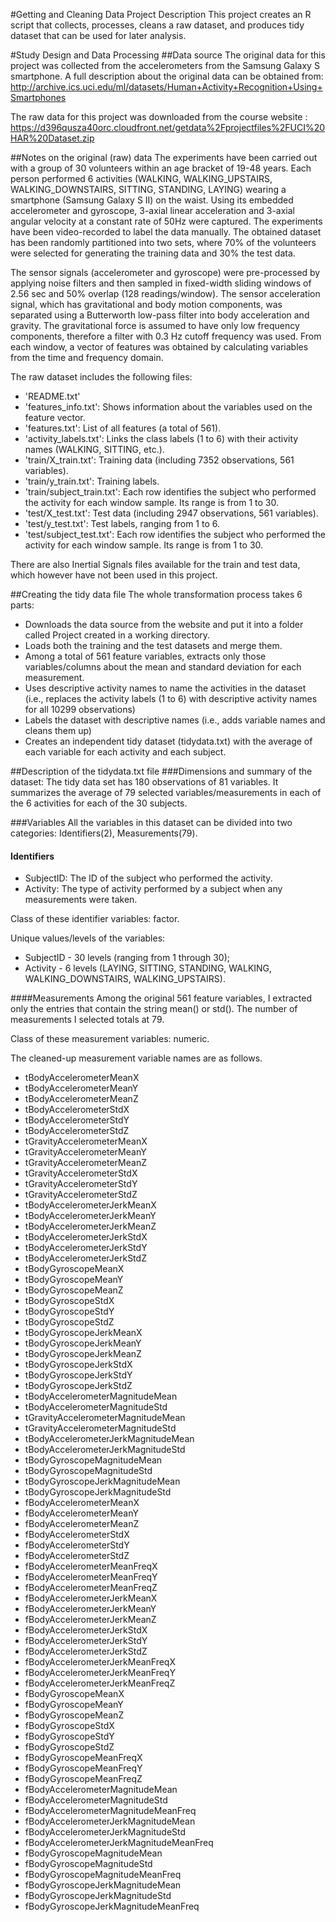 #Getting and Cleaning Data Project Description
This project creates an R script that collects, processes, cleans a raw dataset, and produces tidy dataset that can be used for later analysis.

#Study Design and Data Processing
##Data source
The original data for this project was collected from the accelerometers from the Samsung Galaxy S smartphone. A full description about the original data can be obtained from:
http://archive.ics.uci.edu/ml/datasets/Human+Activity+Recognition+Using+Smartphones 

The raw data for this project was downloaded from the course website : 
https://d396qusza40orc.cloudfront.net/getdata%2Fprojectfiles%2FUCI%20HAR%20Dataset.zip 

##Notes on the original (raw) data
The experiments have been carried out with a group of 30 volunteers within an age bracket of 19-48 years. Each person performed 6 activities (WALKING, WALKING_UPSTAIRS, WALKING_DOWNSTAIRS, SITTING, STANDING, LAYING) wearing a smartphone (Samsung Galaxy S II) on the waist. Using its embedded accelerometer and gyroscope, 3-axial linear acceleration and 3-axial angular velocity at a constant rate of 50Hz were captured. The experiments have been video-recorded to label the data manually. The obtained dataset has been randomly partitioned into two sets, where 70% of the volunteers were selected for generating the training data and 30% the test data.

The sensor signals (accelerometer and gyroscope) were pre-processed by applying noise filters and then sampled in fixed-width sliding windows of 2.56 sec and 50% overlap (128 readings/window). The sensor acceleration signal, which has gravitational and body motion components, was separated using a Butterworth low-pass filter into body acceleration and gravity. The gravitational force is assumed to have only low frequency components, therefore a filter with 0.3 Hz cutoff frequency was used. From each window, a vector of features was obtained by calculating variables from the time and frequency domain.

The raw dataset includes the following files:
- 'README.txt'
- 'features_info.txt': Shows information about the variables used on the feature vector.
- 'features.txt': List of all features (a total of 561).
- 'activity_labels.txt': Links the class labels (1 to 6) with their activity names (WALKING, SITTING, etc.).
- 'train/X_train.txt': Training data (including 7352 observations, 561 variables).
- 'train/y_train.txt': Training labels.
- 'train/subject_train.txt': Each row identifies the subject who performed the activity for each window sample. Its range is from 1 to 30. 
- 'test/X_test.txt': Test data (including 2947 observations, 561 variables).
- 'test/y_test.txt': Test labels, ranging from 1 to 6. 
- 'test/subject_test.txt': Each row identifies the subject who performed the activity for each window sample. Its range is from 1 to 30. 

There are also Inertial Signals files available for the train and test data, which however have not been used in this project.

##Creating the tidy data file
The whole transformation process takes 6 parts:
* Downloads the data source from the website and put it into a folder called Project created in a working directory. 
* Loads both the training and the test datasets and merge them.
* Among a total of 561 feature variables, extracts only those variables/columns about the mean and standard deviation for each measurement.
* Uses descriptive activity names to name the activities in the dataset (i.e., replaces the activity labels (1 to 6) with descriptive activity names for all 10299 observations)
* Labels the dataset with descriptive names (i.e., adds variable names and cleans them up)
* Creates an independent tidy dataset (tidydata.txt) with the average of each variable for each activity and each subject.

##Description of the tidydata.txt file
###Dimensions and summary of the dataset: 
The tidy data set has 180 observations of 81 variables. It summarizes the average of 79 selected variables/measurements in each of the 6 activities for each of the 30 subjects.

###Variables
All the variables in this dataset can be divided into two categories: Identifiers(2), Measurements(79).
#### Identifiers
* SubjectID: The ID of the subject who performed the activity.
* Activity: The type of activity performed by a subject when any measurements were taken. 

Class of these identifier variables: factor.

Unique values/levels of the variables:
* SubjectID - 30 levels (ranging from 1 through 30);
* Activity - 6 levels (LAYING, SITTING, STANDING, WALKING, WALKING_DOWNSTAIRS, WALKING_UPSTAIRS).

####Measurements
Among the original 561 feature variables, I extracted only the entries that contain the string mean() or std(). The number of measurements I selected totals at 79. 

Class of these measurement variables: numeric.

The cleaned-up measurement variable names are as follows.
* tBodyAccelerometerMeanX
* tBodyAccelerometerMeanY
* tBodyAccelerometerMeanZ
* tBodyAccelerometerStdX
* tBodyAccelerometerStdY
* tBodyAccelerometerStdZ
* tGravityAccelerometerMeanX 
* tGravityAccelerometerMeanY
* tGravityAccelerometerMeanZ
* tGravityAccelerometerStdX
* tGravityAccelerometerStdY
* tGravityAccelerometerStdZ
* tBodyAccelerometerJerkMeanX           
* tBodyAccelerometerJerkMeanY
* tBodyAccelerometerJerkMeanZ
* tBodyAccelerometerJerkStdX
* tBodyAccelerometerJerkStdY
* tBodyAccelerometerJerkStdZ
* tBodyGyroscopeMeanX
* tBodyGyroscopeMeanY
* tBodyGyroscopeMeanZ
* tBodyGyroscopeStdX
* tBodyGyroscopeStdY
* tBodyGyroscopeStdZ
* tBodyGyroscopeJerkMeanX
* tBodyGyroscopeJerkMeanY
* tBodyGyroscopeJerkMeanZ
* tBodyGyroscopeJerkStdX             
* tBodyGyroscopeJerkStdY
* tBodyGyroscopeJerkStdZ
* tBodyAccelerometerMagnitudeMean
* tBodyAccelerometerMagnitudeStd
* tGravityAccelerometerMagnitudeMean
* tGravityAccelerometerMagnitudeStd
* tBodyAccelerometerJerkMagnitudeMean
* tBodyAccelerometerJerkMagnitudeStd
* tBodyGyroscopeMagnitudeMean
* tBodyGyroscopeMagnitudeStd
* tBodyGyroscopeJerkMagnitudeMean
* tBodyGyroscopeJerkMagnitudeStd
* fBodyAccelerometerMeanX
* fBodyAccelerometerMeanY
* fBodyAccelerometerMeanZ
* fBodyAccelerometerStdX
* fBodyAccelerometerStdY
* fBodyAccelerometerStdZ
* fBodyAccelerometerMeanFreqX
* fBodyAccelerometerMeanFreqY
* fBodyAccelerometerMeanFreqZ
* fBodyAccelerometerJerkMeanX
* fBodyAccelerometerJerkMeanY
* fBodyAccelerometerJerkMeanZ
* fBodyAccelerometerJerkStdX
* fBodyAccelerometerJerkStdY
* fBodyAccelerometerJerkStdZ
* fBodyAccelerometerJerkMeanFreqX
* fBodyAccelerometerJerkMeanFreqY
* fBodyAccelerometerJerkMeanFreqZ
* fBodyGyroscopeMeanX
* fBodyGyroscopeMeanY
* fBodyGyroscopeMeanZ               
* fBodyGyroscopeStdX
* fBodyGyroscopeStdY
* fBodyGyroscopeStdZ                 
* fBodyGyroscopeMeanFreqX
* fBodyGyroscopeMeanFreqY
* fBodyGyroscopeMeanFreqZ            
* fBodyAccelerometerMagnitudeMean
* fBodyAccelerometerMagnitudeStd
* fBodyAccelerometerMagnitudeMeanFreq     
* fBodyAccelerometerJerkMagnitudeMean
* fBodyAccelerometerJerkMagnitudeStd
* fBodyAccelerometerJerkMagnitudeMeanFreq 
* fBodyGyroscopeMagnitudeMean
* fBodyGyroscopeMagnitudeStd
* fBodyGyroscopeMagnitudeMeanFreq    
* fBodyGyroscopeJerkMagnitudeMean
* fBodyGyroscopeJerkMagnitudeStd
* fBodyGyroscopeJerkMagnitudeMeanFreq
